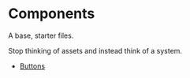 # Components

A base, starter files.

Stop thinking of assets and instead think of a system.

* [Buttons](buttons.md)
